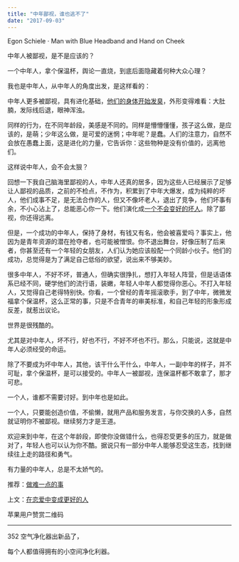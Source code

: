 ```yaml
---
title: "中年鄙视，谁也逃不了"
date: "2017-09-03"
---
```


Egon Schiele · Man with Blue Headband and Hand on Cheek

中年人被鄙视，是不是应该的？

一个中年人，拿个保温杯，舆论一直烧，到底后面隐藏着何种大众心理？

我也是中年人，从中年人的角度出发，是这样看的：

中年人更多被鄙视，具有进化基础，[他们的身体开始发臭](http://mp.weixin.qq.com/s?__biz=MjM5NDU0Mjk2MQ==&mid=402251895&idx=1&sn=88bb2b53f7e4098824ed0c5332fb75ad&scene=21#wechat_redirect)，外形变得难看：大肚腩，发际线后退，眼神浑浊。

同样的行为，在不同年龄段，美感是不同的。同样是懵懵懂懂，孩子这么做，是应该的，是萌；少年这么做，是可爱的迷惘；中年呢？是蠢。人们的注意力，自然不会放在愚蠢上面，这是进化的力量，它告诉你：这些物种是没有价值的，远离他们。

这样说中年人，会不会太狠？  

回想一下我自己脑海里鄙视的人，中年人还真的居多，因为这些人已经展示了足够让人鄙视的品质，之前的不检点，不作为，积累到了中年大爆发，成为纯粹的坏人，他们成事不足，是无法合作的人，但又不像坏老人，退出了竞争，他们坏事有余，不小心沾上了，总能恶心你一下。他们演化成[一个不会变好的坏人](http://mp.weixin.qq.com/s?__biz=MjM5NDU0Mjk2MQ==&mid=2651623418&idx=1&sn=000c6d9752ab61a557b6bfbb0dfb3826&chksm=bd7e0be48a0982f290dd0da44c3afc72a915d58b7efaba8c07e607a5d17975c57def25758f7b&scene=21#wechat_redirect)。除了鄙视，你还得远离。

但是，一个成功的中年人，保持了身材，有钱又有名，他会被喜爱吗？事实上，他因为是青年资源的潜在抢夺者，也可能被憎恨。你不退出舞台，好像压制了后来者，你甚至还有一个年轻的女朋友，人们认为她应该般配一个同龄小伙子。他们的成功，总觉得是为了满足自己低俗的欲望，说出来不够美妙。

很多中年人，不好不坏，普通人，但确实很挣扎，想打入年轻人阵营，但是话语体系已经不同，硬学他们的流行语，装嫩，年轻人中年人都觉得你恶心。不打入年轻人，又觉得自己老得特别快。你看，一个曾经的青年摇滚歌手，到了中年，微微发福拿个保温杯，这么正常的事，只是不合青年的审美标准，和自己年轻的形象形成反差，就惹出议论。

世界是很残酷的。

尤其是对中年人，坏不行，好也不行，不好不坏也不行。那么，只能说，这就是中年人必须经受的命运。

除了不要成为坏中年人，其他，该干什么干什么，中年人，一副中年的样子，并不可耻，拿个保温杯，是可以接受的。中年人一被鄙视，连保温杯都不敢拿了，那才可悲。

一个人，谁都不需要讨好。到中年也是如此。

一个人，只要能创造价值，不偷懒，就用产品和服务发言，与你交换的人多，自然就证明你不被鄙视。继续努力才是王道。

欢迎来到中年，在这个年龄段，即使你没做错什么，也得忍受更多的压力，就是做对了，年轻人也可以认为你不酷。据说只有一部分中年人能够忍受这生态，找到继续往上走的路径和勇气。

有力量的中年人，总是不太娇气的。  

推荐：[做难一点的事](http://mp.weixin.qq.com/s?__biz=MjM5NDU0Mjk2MQ==&mid=2651623303&idx=1&sn=ac7c8ccb9e0d17492e0b4edd2ccd310c&chksm=bd7e0b998a09828f7f16ede40fd0f61bf61f4a8221fcc4703c187eff5710dbd0808bbf220d82&scene=21#wechat_redirect)

上文：[在恋爱中变成更好的人](http://mp.weixin.qq.com/s?__biz=MjM5NDU0Mjk2MQ==&mid=2651623425&idx=1&sn=7781966eb3cd78fdc7517b7384a8d154&chksm=bd7e141f8a099d09fabeb6ef87c0367eae1c7d43481d0c3cb97e967f70b2d68916de0229a233&scene=21#wechat_redirect)

苹果用户赞赏二维码

* * *

352 空气净化器出新品了，

每个人都值得拥有的小空间净化利器。
